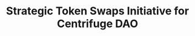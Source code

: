 ---
cp: 132
title: Strategic Token Swaps Initiative for Centrifuge DAO
authors: Kate_Bee, ImdioR, 0xJulCaesar, theoyster
contributors:
uses-component: CP4
technical-proposal: no
requires-onchain: no
impacts/modifies: 
status: rfc
date-proposed: [2024-10-16]
date-ended: [YYYY-MM-DD]
---